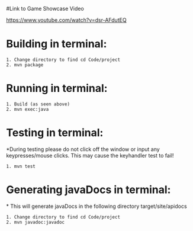 #Link to Game Showcase Video

 https://www.youtube.com/watch?v=dsr-AFdutEQ


# Building in terminal:

    1. Change directory to find cd Code/project
    2. mvn package

# Running in terminal:

    1. Build (as seen above)
    2. mvn exec:java

# Testing in terminal:
\*During testing please do not click off the window or input any
keypresses/mouse clicks. This may cause the keyhandler test to fail!

    1. mvn test


# Generating javaDocs in terminal:
\* This will generate javaDocs in the following directory target/site/apidocs

    1. Change directory to find cd Code/project
    2. mvn javadoc:javadoc

